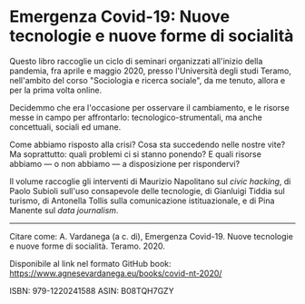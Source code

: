 # Emergenza Covid-19: Nuove tecnologie e nuove forme di socialità

Questo libro raccoglie un ciclo di seminari organizzati all'inizio della pandemia, fra aprile e maggio 2020, presso l'Università degli studi Teramo, nell'ambito del corso "Sociologia e ricerca sociale", da me tenuto, allora e per la prima volta online. 

Decidemmo che era l'occasione per osservare il cambiamento, e le risorse messe in campo per affrontarlo: tecnologico-strumentali, ma anche concettuali, sociali ed umane.

Come abbiamo risposto alla crisi? Cosa sta succedendo nelle nostre vite? Ma soprattutto: quali problemi ci si stanno ponendo? E quali risorse abbiamo — o non abbiamo — a disposizione per rispondervi?

Il volume raccoglie gli interventi di Maurizio Napolitano sul *civic hacking*, di Paolo Subioli sull'uso consapevole delle tecnologie, di Gianluigi Tiddia sul turismo, di Antonella Tollis sulla comunicazione istituazionale, e di Pina Manente sul *data journalism*.

---

Citare come: A. Vardanega (a c. di), Emergenza Covid-19. Nuove tecnologie e nuove forme di socialità. Teramo. 2020.

Disponibile al link nel formato GitHub book: <https://www.agnesevardanega.eu/books/covid-nt-2020/>

ISBN: 979-1220241588
ASIN: B08TQH7GZY

